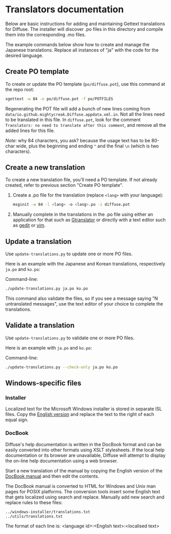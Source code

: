 # Translators documentation

Below are basic instructions for adding and maintaining Gettext translations
for Diffuse.  The installer will discover .po files in this directory and
compile them into the corresponding .mo files.

The example commands below show how to create and manage the Japanese
translations.  Replace all instances of "ja" with the code for the desired
language.

## Create PO template

To create or update the PO template (`po/diffuse.pot`), use this command at the
repo root:

```sh
xgettext -w 84 -o po/diffuse.pot -f po/POTFILES
```

Regenerating the POT file will add a bunch of new lines coming from
`data/io.github.mightycreak.Diffuse.appdata.xml.in`. Not all the lines need to
be translated in this file. In `diffuse.pot`, look for the comment
`Translators: no need to translate after this comment`, and remove all the
added lines for this file.

_Note:_ why 84 characters, you ask? because the usage text has to be 80-char
wide, plus the beginning and ending `"` and the final `\n` (which is two
characters).

## Create a new translation

To create a new translation file, you'll need a PO template. If not already
created, refer to previous section "Create PO template".

1. Create a .po file for the translation (replace `<lang>` with your language):

   ```sh
   msginit -w 84 -l <lang> -o <lang>.po -i diffuse.pot
   ```

2. Manually complete in the translations in the .po file using either an
   application for that such as [Gtranslator][gtranslator] or directly with a
   text editor such as [gedit][gedit] or [vim][vim].

[gtranslator]: https://www.flathub.org/apps/details/org.gnome.Gtranslator
[gedit]: https://www.flathub.org/apps/details/org.gnome.gedit
[vim]: https://www.vim.org/

## Update a translation

Use `update-translations.py` to update one or more PO files.

Here is an example with the Japanese and Korean translations, respectively
`ja.po` and `ko.po`:

Command-line:

```sh
./update-translations.py ja.po ko.po
```

This command also validate the files, so if you see a message saying "N
untranslated messages", use the text editor of your choice to complete the
translations.

## Validate a translation

Use `update-translations.py` to validate one or more PO files.

Here is an example with `ja.po` and `ko.po`:

Command-line:

```sh
./update-translations.py --check-only ja.po ko.po
```

## Windows-specific files

### Installer

Localized text for the Microsoft Windows installer is stored in separate ISL
files. Copy the [English version][english-win-docs] and replace the text to the
right of each equal sign.

[english-win-docs]: ../windows-installer/en.isl

### DocBook

Diffuse's help documentation is written in the DocBook format and can be easily
converted into other formats using XSLT stylesheets. If the local help
documentation or its browser are unavailable, Diffuse will attempt to display
the on-line help documentation using a web browser.

Start a new translation of the manual by copying the English version of the
[DocBook manual][docbook-manual] and then edit the contents.

The DocBook manual is converted to HTML for Windows and Unix man pages for
POSIX platforms. The conversion tools insert some English text that gets
localized using search and replace. Manually add new search and replace rules
to these files:

```text
../windows-installer/translations.txt
../utils/translations.txt
```

The format of each line is: \<language id\>:\<English text\>:\<localised text\>

[docbook-manual]: ../data/usr/share/gnome/help/diffuse/C/diffuse.xml
